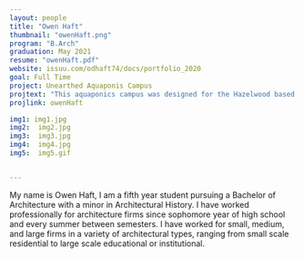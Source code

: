 ```yaml
---
layout: people
title: "Owen Haft"
thumbnail: "owenHaft.png"
program: "B.Arch"
graduation: May 2021
resume: "owenHaft.pdf"
website: issuu.com/odhaft74/docs/portfolio_2020
goal: Full Time
project: Unearthed Aquaponis Campus
projtext: "This aquaponics campus was designed for the Hazelwood based organization, Center of Life. This campus was to provide an aquaponics greenhouse, community center, indoor and outdoor farmer's markets, along with intern office and housing. The goal of the site was to provide fresh food, education, and a communal space for the Hazelwood community. Project completed with a partner, Leah Kendrick. "
projlink: owenHaft

img1: img1.jpg
img2:  img2.jpg
img3:  img3.jpg
img4:  img4.jpg
img5:  img5.gif


---
```


My name is Owen Haft, I am a fifth year student pursuing a Bachelor of Architecture with a minor in Architectural History. I have worked professionally for architecture firms since sophomore year of high school and every summer between semesters. I have worked for small, medium, and large firms in a variety of architectural types, ranging from small scale residential to large scale educational or institutional.   
